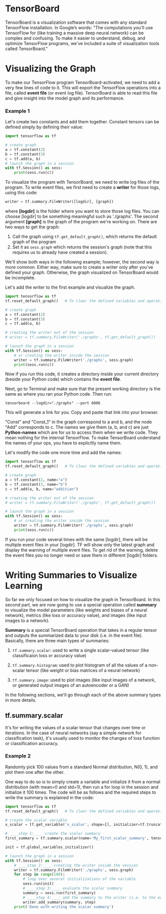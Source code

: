 # TensorBoard

TensorBoard is a visualization software that comes with any standard TensorFlow installation. In Google’s words: "The computations you'll use TensorFlow for (like training a massive deep neural network) can be complex and confusing. To make it easier to understand, debug, and optimize TensorFlow programs, we've included a suite of visualization tools called TensorBoard."

# Visualizing the Graph

To make our TensorFlow program TensorBoard-activated, we need to add a very few lines of code to it. This will export the TensorFlow operations into a file, called **event file** (or event log file). TensorBoard is able to read this file and give insight into the model graph and its performance.

### Example 1

Let's create two constants and add them together. Constant tensors can be defined simply by defining their value:

```python
import tensorflow as tf

# create graph
a = tf.constant(2)
b = tf.constant(3)
c = tf.add(a, b)
# launch the graph in a session
with tf.Session() as sess:
    print(sess.run(c))
```

To visualize the program with TensorBoard, we need to write log files of the program. To write event files, we first need to create a **writer** for those logs, using this code:

```python
writer = tf.summary.FileWriter([logdir], [graph])
```

where **[logdir]** is the folder where you want to store those log files. You can choose [logdir] to be something meaningful such as './graphs'. The second argument **[graph]** is the graph of the program we're working on. There are two ways to get the graph:

1. Call the graph using `tf.get_default_graph()`, which returns the default graph of the program
2. Set it as `sess.graph` which returns the session's graph (note that this requires us to already have created a session).

We'll show both ways in the following example; however, the second way is more common. Either way, make sure to create a writer only after you’ve defined your graph. Otherwise, the graph visualized on TensorBoard would be incomplete.

Let's add the writer to the first example and visualize the graph.

```python
import tensorflow as tf
tf.reset_default_graph()   # To clear the defined variables and operations of the previous cell

# create graph
a = tf.constant(2)
b = tf.constant(3)
c = tf.add(a, b)

# creating the writer out of the session
# writer = tf.summary.FileWriter('./graphs', tf.get_default_graph())

# launch the graph in a session
with tf.Session() as sess:
    # or creating the writer inside the session
    writer = tf.summary.FileWriter('./graphs', sess.graph)
    print(sess.run(c))
```

Now if you run this code, it creates a directory inside your current directory (beside your Python code) which contains the **event file**.

Next, go to Terminal and make sure that the present working directory is the same as where you ran your Python code. Then run:

```
tensorboard --logdir="./graphs" --port 6006
```

This will generate a link for you. Copy and paste that link into your browser.

"Const" and "Const_1" in the graph correspond to a and b, and the node "Add" corresponds to c. The names we give them (a, b, and c) are just **Python-names** which are for us to access them when we write code. They mean nothing for the internal TensorFlow. To make TensorBoard understand the names of your ops, you have to explicitly name them.

Let's modify the code one more time and add the names:

```python
import tensorflow as tf
tf.reset_default_graph()   # To clear the defined variables and operations of the previous cell

# create graph
a = tf.constant(2, name="a")
b = tf.constant(3, name="b")
c = tf.add(a, b, name="addition")

# creating the writer out of the session
# writer = tf.summary.FileWriter('./graphs', tf.get_default_graph())

# launch the graph in a session
with tf.Session() as sess:
    # or creating the writer inside the session
    writer = tf.summary.FileWriter('./graphs', sess.graph)
    print(sess.run(c))
```

If you run your code several times with the same [logdir], there will be multiple event files in your [logdir]. TF will show only the latest graph and display the warning of multiple event files. To get rid of the warning, delete the event files you no longer need or save them in different [logdir] folders.

# Writing Summaries to Visualize Learning

So far we only focused on how to visualize the graph in TensorBoard. In this second part, we are now going to use a special operation called **summary** to visualize the model parameters (like weights and biases of a neural network), metrics (like loss or accuracy value), and images (like input images to a network).

**Summary** is a special TensorBoard operation that takes in a regular tensor and outputs the summarized data to your disk (i.e. in the event file). Basically, there are three main types of summaries:

1. `tf.summary.scalar`: used to write a single scalar-valued tensor (like classificaion loss or accuracy value)

2. `tf.summary.histogram`: used to plot histogram of all the values of a non-scalar tensor (like weight or bias matrices of a neural network)

3. `tf.summary.image`: used to plot images (like input images of a network, or generated output images of an autoencoder or a GAN)

In the following sections, we'll go through each of the above summary types in more details.

## tf.summary.scalar

It's for writing the values of a scalar tensor that changes over time or iterations. In the case of neural networks (say a simple network for classification task), it's usually used to monitor the changes of loss function or classification accuracy.

### Example 2

Randomly pick 100 values from a standard Normal distribution, N(0, 1), and plot them one after the other.

One way to do so is to simply create a variable and initialize it from a normal distribution (with mean=0 and std=1), then run a for loop in the session and initialize it 100 times. The code will be as follows and the required steps to write the summary is explained in the code:

```python
import tensorflow as tf
tf.reset_default_graph()   # To clear the defined variables and operations of the previous cell

# create the scalar variable
x_scalar = tf.get_variable('x_scalar', shape=[], initializer=tf.truncated_normal_initializer(mean=0, stddev=1))

# ____step 1:____ create the scalar summary
first_summary = tf.summary.scalar(name='My_first_scalar_summary', tensor=x_scalar)

init = tf.global_variables_initializer()

# launch the graph in a session
with tf.Session() as sess:
    # ____step 2:____ creating the writer inside the session
    writer = tf.summary.FileWriter('./graphs', sess.graph)
    for step in range(100):
        # loop over several initializations of the variable
        sess.run(init)
        # ____step 3:____ evaluate the scalar summary
        summary = sess.run(first_summary)
        # ____step 4:____ add the summary to the writer (i.e. to the event file)
        writer.add_summary(summary, step)
    print('Done with writing the scalar summary')
```




